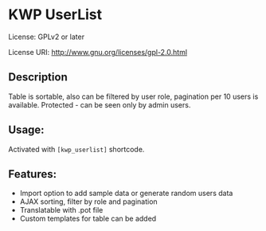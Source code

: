 # KWP UserList

License: GPLv2 or later

License URI: http://www.gnu.org/licenses/gpl-2.0.html

## Description

Table is sortable, also can be filtered by user role, pagination per 10 users is available.
Protected - can be seen only by admin users.

## Usage:
Activated with `[kwp_userlist]` shortcode.

## Features:
* Import option to add sample data or generate random users data
* AJAX sorting, filter by role and pagination
* Translatable with .pot file
* Custom templates for table can be added
